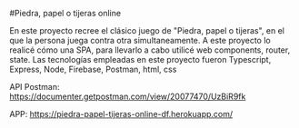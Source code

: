 #Piedra, papel o tijeras online

En este proyecto recree el clásico juego de "Piedra, papel o tijeras", en el que la persona juega contra otra
simultaneamente. A este proyecto lo realicé cómo una SPA, para llevarlo a cabo utilicé web components, router,
state. Las tecnologías empleadas en este proyecto fueron Typescript, Express, Node, Firebase, Postman, html, css

API Postman: https://documenter.getpostman.com/view/20077470/UzBiR9fk

APP: https://piedra-papel-tijeras-online-df.herokuapp.com/
